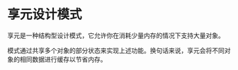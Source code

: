 # 享元设计模式
享元是一种结构型设计模式，它允许你在消耗少量内存的情况下支持大量对象。

模式通过共享多个对象的部分状态来实现上述功能。换句话来说，享元会将不同对象的相同数据进行缓存以节省内存。


